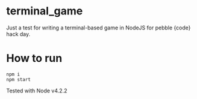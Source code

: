 # terminal_game
Just a test for writing a terminal-based game in NodeJS for pebble {code} hack day.

# How to run
```
npm i
npm start
```

Tested with Node v4.2.2
